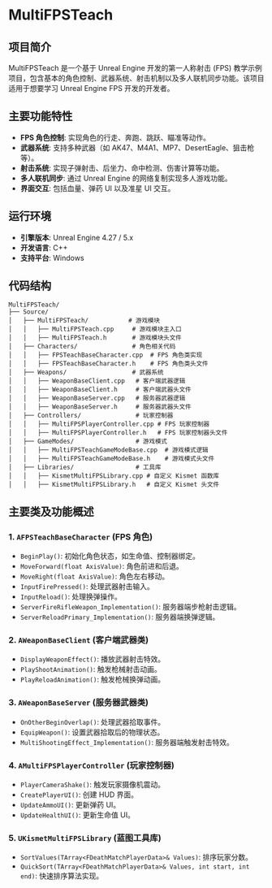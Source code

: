 # MultiFPSTeach

## 项目简介

MultiFPSTeach 是一个基于 Unreal Engine 开发的第一人称射击 (FPS) 教学示例项目，包含基本的角色控制、武器系统、射击机制以及多人联机同步功能。该项目适用于想要学习 Unreal Engine FPS 开发的开发者。

## 主要功能特性

- **FPS 角色控制**: 实现角色的行走、奔跑、跳跃、瞄准等动作。
- **武器系统**: 支持多种武器（如 AK47、M4A1、MP7、DesertEagle、狙击枪等）。
- **射击系统**: 实现子弹射击、后坐力、命中检测、伤害计算等功能。
- **多人联机同步**: 通过 Unreal Engine 的网络复制实现多人游戏功能。
- **界面交互**: 包括血量、弹药 UI 以及准星 UI 交互。

## 运行环境

- **引擎版本**: Unreal Engine 4.27 / 5.x
- **开发语言**: C++
- **支持平台**: Windows

## 代码结构

```
MultiFPSTeach/
├── Source/
│   ├── MultiFPSTeach/           # 游戏模块
│   │   ├── MultiFPSTeach.cpp     # 游戏模块主入口
│   │   ├── MultiFPSTeach.h       # 游戏模块头文件
│   ├── Characters/               # 角色相关代码
│   │   ├── FPSTeachBaseCharacter.cpp  # FPS 角色类实现
│   │   ├── FPSTeachBaseCharacter.h    # FPS 角色类头文件
│   ├── Weapons/                  # 武器系统
│   │   ├── WeaponBaseClient.cpp   # 客户端武器逻辑
│   │   ├── WeaponBaseClient.h     # 客户端武器头文件
│   │   ├── WeaponBaseServer.cpp   # 服务器武器逻辑
│   │   ├── WeaponBaseServer.h     # 服务器武器头文件
│   ├── Controllers/               # 玩家控制器
│   │   ├── MultiFPSPlayerController.cpp # FPS 玩家控制器
│   │   ├── MultiFPSPlayerController.h   # FPS 玩家控制器头文件
│   ├── GameModes/                 # 游戏模式
│   │   ├── MultiFPSTeachGameModeBase.cpp  # 游戏模式逻辑
│   │   ├── MultiFPSTeachGameModeBase.h    # 游戏模式头文件
│   ├── Libraries/                 # 工具库
│   │   ├── KismetMultiFPSLibrary.cpp # 自定义 Kismet 函数库
│   │   ├── KismetMultiFPSLibrary.h   # 自定义 Kismet 头文件
```

## 主要类及功能概述

### 1. `AFPSTeachBaseCharacter` (FPS 角色)

- `BeginPlay()`: 初始化角色状态，如生命值、控制器绑定。
- `MoveForward(float AxisValue)`: 角色前进和后退。
- `MoveRight(float AxisValue)`: 角色左右移动。
- `InputFirePressed()`: 处理武器射击输入。
- `InputReload()`: 处理换弹操作。
- `ServerFireRifleWeapon_Implementation()`: 服务器端步枪射击逻辑。
- `ServerReloadPrimary_Implementation()`: 服务器端换弹逻辑。

### 2. `AWeaponBaseClient` (客户端武器类)

- `DisplayWeaponEffect()`: 播放武器射击特效。
- `PlayShootAnimation()`: 触发枪械射击动画。
- `PlayReloadAnimation()`: 触发枪械换弹动画。

### 3. `AWeaponBaseServer` (服务器武器类)

- `OnOtherBeginOverlap()`: 处理武器拾取事件。
- `EquipWeapon()`: 设置武器拾取后的物理状态。
- `MultiShootingEffect_Implementation()`: 服务器端触发射击特效。

### 4. `AMultiFPSPlayerController` (玩家控制器)

- `PlayerCameraShake()`: 触发玩家摄像机震动。
- `CreatePlayerUI()`: 创建 HUD 界面。
- `UpdateAmmoUI()`: 更新弹药 UI。
- `UpdateHealthUI()`: 更新生命值 UI。

### 5. `UKismetMultiFPSLibrary` (蓝图工具库)

- `SortValues(TArray<FDeathMatchPlayerData>& Values)`: 排序玩家分数。
- `QuickSort(TArray<FDeathMatchPlayerData>& Values, int start, int end)`: 快速排序算法实现。
